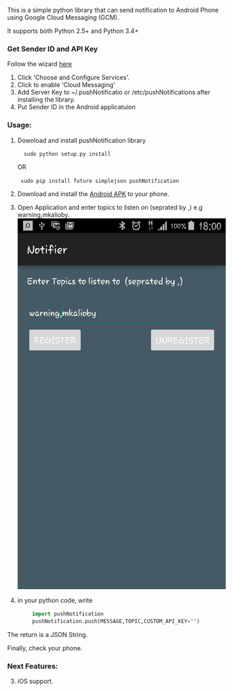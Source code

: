 This is a simple python library that can send notification to Android Phone using Google Cloud Messaging (GCM).

It supports both Python 2.5+ and Python 3.4+

### Get Sender ID and API Key 

Follow the wizard [here](https://developers.google.com/mobile/add?platform=android&cntapi=gcm&cntapp=Default%20Demo%20App&cntpkg=gcm.play.android.samples.com.gcmquickstart&cnturl=https:%2F%2Fdevelopers.google.com%2Fcloud-messaging%2Fandroid%2Fstart%3Fconfigured%3Dtrue&cntlbl=Continue%20Try%20Cloud%20Messaging)

1. Click 'Choose and Configure Services'.
2. Click to enable 'Cloud Messaging'
3. Add Server Key to ~/.pushNotificatio or /etc/pushNotifications after installing the library.
4. Put Sender ID in the Android applicatuion

### Usage:

1. Download and install pushNotification library 
    ```
      sudo python setup.py install
      ```
      OR
      
      ```  sudo pip install future simplejson pushNotification ```
      
2. Download and install the [Android APK](https://github.com/mkalioby/Python_Notifications/blob/master/Applications/Android/Notifier.apk?raw=true) to your phone.
3. Open Application and enter topics to listen on (seprated by ,) e.g warning,mkalioby.
	![Android Image](https://github.com/mkalioby/Python_Notifications/blob/master/Applications/Android/img.png)
4. in your python code, write 
```python
        import pushNotification
        pushNotification.push(MESSAGE,TOPIC,CUSTOM_API_KEY="")
```
The return is a JSON String.

Finally, check your phone.

###  Next Features:
3. iOS support. 
	
